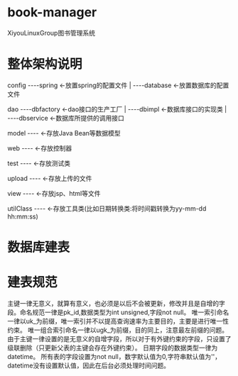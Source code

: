 # book-manager
XiyouLinuxGroup图书管理系统

# 整体架构说明

config ----spring <-放置spring的配置文件
       |
       ----database <-放置数据库的配置文件

 dao ----dbfactory <-dao接口的生产工厂
     |
     ----dbimpl   <-数据库接口的实现类
     |
     ----dbservice <-数据库所提供的调用接口

model ---- <-存放Java Bean等数据模型

web  ---- <-存放控制器

test ---- <-存放测试类

upload ---- <-存放上传的文件

view ---- <-存放jsp、html等文件

utilClass ---- <-存放工具类(比如日期转换类:将时间戳转换为yy-mm-dd hh:mm:ss)
# 数据库建表

# 建表规范
主键一律无意义，就算有意义，也必须是以后不会被更新，修改并且是自增的字段。命名规范一律是pk_id,数据类型为int unsigned,字段not null。
唯一索引命名一律以uk_为前缀，唯一索引并不以提高查询速率为主要目的，主要是进行唯一性约束。
唯一组合索引命名一律以ugk_为前缀，目的同上，注意最左前缀的问题。
由于主键一律设置的是无意义的自增字段，所以对于有外键约束的字段，只设置了级联删除（只更新父表的主键会存在外键约束）。
日期字段的数据类型一律为datetime。
所有表的字段设置为not null，数字默认值为0,字符串默认值为''，datetime没有设置默认值，因此在后台必须处理时间问题。
